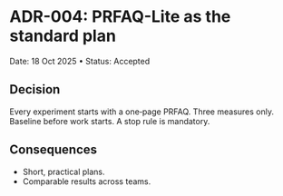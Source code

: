 # ADR-004: PRFAQ-Lite as the standard plan

Date: 18 Oct 2025 • Status: Accepted

## Decision
Every experiment starts with a one‑page PRFAQ. Three measures only. Baseline before work starts. A stop rule is mandatory.

## Consequences
- Short, practical plans.
- Comparable results across teams.
